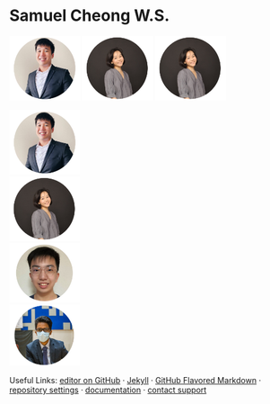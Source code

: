 # Samuel Cheong W.S.

<p float="left">
  <img src="glendon.png" width="25%" />
  <img src="christabelle.png" width="25%" /> 
  <img src="christabelle.png" width="25%" />
</p>

<div class="row">
  <div class="column">
    <img src="glendon.png" alt="glendon" style="width:25%">
  </div>
  <div class="column">
    <img src="christabelle.png" alt="christabelle" style="width:25%">
  </div>
  <div class="column">
    <img src="choon.png" alt="choon" style="width:25%">
  </div>  
  <div class="column">
    <img src="jishnu.png" alt="jishnu" style="width:25%">
  </div>
</div>







<!---

# Samuel Cheong W.S.

Undergraduate Student in National University of Singapore

I am an aspiring programmer, interested to automate tasks to improve our quality of life.

## Education

###National University of Singapore
Bachelor of Computing (Hons)
Computer Sciences Courses


###Hwa Chong Institution
IP Programme


-->





Useful Links:  [editor on GitHub](https://github.com/samuelcheongws/Github-website/edit/main/README.md) · [Jekyll](https://jekyllrb.com/) · [GitHub Flavored Markdown](https://guides.github.com/features/mastering-markdown/) · [repository settings](https://github.com/samuelcheongws/Github-website/settings/pages) · [documentation](https://docs.github.com/categories/github-pages-basics/) · [contact support](https://support.github.com/contact)
